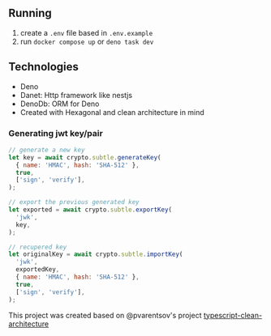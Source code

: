 ## Running

1. create a `.env` file based in `.env.example`
2. run `docker compose up` or `deno task dev`

## Technologies

- Deno
- Danet: Http framework like nestjs
- DenoDb: ORM for Deno
- Created with Hexagonal and clean architecture in mind

### Generating jwt key/pair

```javascript
// generate a new key
let key = await crypto.subtle.generateKey(
  { name: 'HMAC', hash: 'SHA-512' },
  true,
  ['sign', 'verify'],
);

// export the previous generated key
let exported = await crypto.subtle.exportKey(
  'jwk',
  key,
);

// recupered key
let originalKey = await crypto.subtle.importKey(
  'jwk',
  exportedKey,
  { name: 'HMAC', hash: 'SHA-512' },
  true,
  ['sign', 'verify'],
);
```

This project was created based on @pvarentsov's project  [typescript-clean-architecture](https://github.com/pvarentsov/typescript-clean-architecture)
